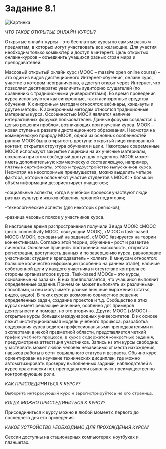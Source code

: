 # Задание 8.1

![Картинка](https://vk.com/photo319262852_456245211)

_ЧТО ТАКОЕ ОТКРЫТЫЕ ОНЛАЙН-КУРСЫ?_

Открытые онлайн-курсы – это бесплатные курсы по самым разным предметам, в которых могут участвовать все желающие. Для участия необходим только компьютер и доступ в интернет. Цель открытых онлайн-курсов – объединить учащихся разных стран мира и преподавателей. 

Массовый открытый онлайн курс (MOOC – massive open online course) – это один из видов дистанционного Интернет-обучения, онлайн курс, участие в котором неограниченно, а доступ открыт через Интернет, что позволяет десятикратно увеличить аудиторию слушателей (по сравнению с традиционными университетами). Во время проведения курса используются как синхронные, так и асинхронные средства обучения. К синхронным методам относятся: вебинары, хэнд-ауты и другие методы. К асинхронным методам относятся традиционные материалы курса. Особенностью МООК является наличие интерактивных форумов пользователей. Данные форумы создаются с целью решения проблем, возникающих при изучении курса. МООК – новая ступень в развитии дистанционного образования. Несмотря на коммерческую природу МООК, одной из основных особенностей ранних МООК была открытость доступа: открытый лицензированный контент, открытая структура обучения и цели. Некоторые современные МООК используют закрытые лицензии на их учебные материалы, сохраняя при этом свободный доступ для студентов. МООК может иметь дополнительную коммерческую составляющую, например, платные сертификаты, отбор и трудоустройство выпускников курса. Несмотря на неоспоримые преимущества, можно выделить четыре фактора, которые осложняют участие студентов в МООК: • большой объём информации дезориентирует учащегося; 

-социальные аспекты, когда в учебном процессе участвуют люди разных культур и языков общения, уровней подготовки; 

-технологические аспекты (для некоторых регионов); 

-разница часовых поясов у участников курса. 

В настоящее время распространения получили 3 вида МООК: cMOOC (англ. connectivity MOOC, связующий МООК), xMOOC и task-based MOOC (МООК, основанный на задачах). 
cMOOC базируется на теории коннективизма. Согласно этой теории, обучение – рост и развитие личности. Основные принципы построения: массовость, открытая регистрация, доступность данных и по завершению курса, равноправие участников: студент и преподаватель – коллеги. К минусам относятся: большое количество информации (особенно на раннем этапе), наличие собственной цели у каждого участника и отсутствие контроля со стороны организаторов курса. Task-based MOOCs – это курсы, основанные на задачах. В них предполагается, что учащийся выполнит определенные задания. Причем он может выполнять их различными способами, и они могут иметь разные внешние выражения (статья, видео, аудио). В таких курсах возможно совместное решение определенных задач, создание проектов и т.д. Сообщество в этих курсах имеет решающее значение, особенно для примеров деятельности и помощи, но это вторично. Другие MOOC (хMOOC) – открытые курсы больших международных университетов. В их основе лежит институциональная модель учебного процесса: разработка содержания курса ведется профессиональными преподавателями и экспертами в некой предметной области, представляется четкий график учебного процесса, в курсе содержатся конкретные задания, предусмотрена аттестация участников. Запись на эти курсы свободна: участвовать может любой человек независимо от места нахождения, навыков работы в сети, социального статуса и возраста. Обычно курс ориентирован на изучение технических дисциплин, где можно автоматизировать проверку выполненных заданий, наблюдателей в курсе практически нет, преподаватели выполняют преимущественно контролирующие роли. 

_КАК ПРИСОЕДИНИТЬСЯ К КУРСУ?_

Выберите интересующий курс и зарегистрируйтесь на его странице. 

_КОГДА МОЖНО ПРИСОЕДИНИТЬСЯ К КУРСУ?_

Присоединиться к курсу можно в любой момент с первого до последнего дня его проведения. 

_КАКОЕ УСТРОЙСТВО НЕОБХОДИМО ДЛЯ ПРОХОЖДЕНИЯ КУРСА?_

Сессии доступны на стационарных компьютерах, ноутбуках и планшетах. 
